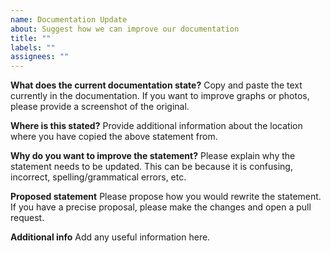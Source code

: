 ```yaml
---
name: Documentation Update
about: Suggest how we can improve our documentation
title: ""
labels: ""
assignees: ""
---
```


**What does the current documentation state?**
Copy and paste the text currently in the documentation. If you want to improve graphs or photos, please provide a screenshot of the original.

**Where is this stated?**
Provide additional information about the location where you have copied the above statement from.

**Why do you want to improve the statement?**
Please explain why the statement needs to be updated. This can be because it is confusing, incorrect, spelling/grammatical errors, etc.

**Proposed statement**
Please propose how you would rewrite the statement. If you have a precise proposal, please make the changes and open a pull request.

**Additional info**
Add any useful information here.
